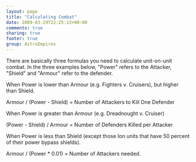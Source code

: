 ```yaml
---
layout: page
title: "Calculating Combat"
date: 2009-03-29T22:25:13+00:00
comments: true
sharing: true
footer: true
group: AstroEmpires
---
```


There are basically three formulas you need to calculate unit-on-unit combat. In the three examples below, "Power" refers to the Attacker, "Shield" and "Armour" refer to the defender.

When Power is lower than Armour (e.g. Fighters v. Cruisers), but higher than Shield.

<div class=''>

Armour / (Power - Shield) = Number of Attackers to Kill One Defender

</div>

When Power is greater than Armour (e.g. Dreadnought v. Cruiser)

<div class=''>

(Power - Shield) / Armour = Number of Defenders Killed per Attacker

</div>

When Power is less than Shield (except those Ion units that have 50 percent of their power bypass shields).

<div class=''>

Armour / (Power * 0.01) = Number of Attackers needed.

</div>
